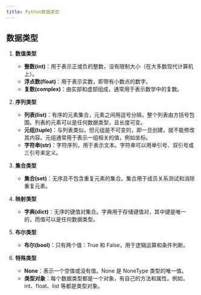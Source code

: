 ```yaml
---
title: Python数据类型
---
```


## 数据类型

1. **数值类型**

    - **整数(int)**：用于表示正或负的整数，没有限制大小（在大多数现代计算机上）。
    - **浮点数(float)**：用于表示实数，即带有小数点的数字。
    - **复数(complex)**：由实部和虚部组成，通常用于表示数学中的复数。

2. **序列类型**

    - **列表(list)**：有序的元素集合，元素之间用逗号分隔，整个列表由方括号包围。列表的元素可以是任何数据类型，且长度可变。
    - **元组(tuple)**：与列表类似，但元组是不可变的，即一旦创建，就不能修改其内容。元组通常用于表示一组相关的值，例如坐标。
    - **字符串(str)**：字符序列，用于表示文本。字符串可以用单引号、双引号或三引号来定义。

3. **集合类型**

    - **集合(set)**：无序且不包含重复元素的集合。集合用于成员关系测试和消除重复元素。

4. **映射类型**

    - **字典(dict)**：无序的键值对集合。字典用于存储键值对，其中键是唯一的，而值可以是任何数据类型。

5. **布尔类型**

    - **布尔(bool)**：只有两个值：True 和 False，用于逻辑运算和条件判断。

6. **特殊类型**
    - **None**：表示一个空值或没有值。None 是 NoneType 类型的唯一值。
    - **类型对象**：每个数据类型都是一个对象，有自己的方法和属性。例如，int、float、list 等都是类型对象。
